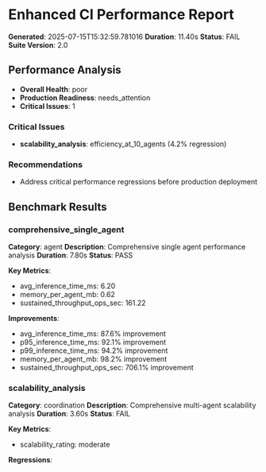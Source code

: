 # Enhanced CI Performance Report

**Generated**: 2025-07-15T15:32:59.781016
**Duration**: 11.40s
**Status**: FAIL
**Suite Version**: 2.0

## Performance Analysis

- **Overall Health**: poor
- **Production Readiness**: needs_attention
- **Critical Issues**: 1

### Critical Issues

- **scalability_analysis**: efficiency_at_10_agents (4.2% regression)

### Recommendations

- Address critical performance regressions before production deployment

## Benchmark Results

### comprehensive_single_agent

**Category**: agent
**Description**: Comprehensive single agent performance analysis
**Duration**: 7.80s
**Status**: PASS

**Key Metrics**:
- avg_inference_time_ms: 6.20
- memory_per_agent_mb: 0.62
- sustained_throughput_ops_sec: 161.22

**Improvements**:
- avg_inference_time_ms: 87.6% improvement
- p95_inference_time_ms: 92.1% improvement
- p99_inference_time_ms: 94.2% improvement
- memory_per_agent_mb: 98.2% improvement
- sustained_throughput_ops_sec: 706.1% improvement

### scalability_analysis

**Category**: coordination
**Description**: Comprehensive multi-agent scalability analysis
**Duration**: 3.60s
**Status**: FAIL

**Key Metrics**:
- scalability_rating: moderate

**Regressions**:
